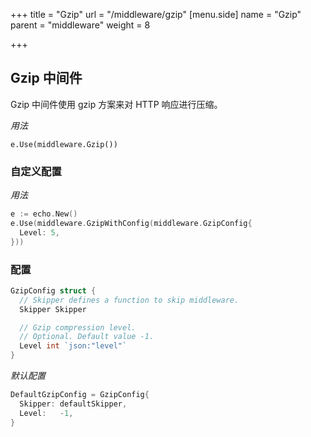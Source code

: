 +++
title = "Gzip"
url = "/middleware/gzip"
[menu.side]
  name = "Gzip"
  parent = "middleware"
  weight = 8

+++

## Gzip 中间件

Gzip 中间件使用 gzip 方案来对 HTTP 响应进行压缩。 

*用法*

`e.Use(middleware.Gzip())`

### 自定义配置

*用法*

```go
e := echo.New()
e.Use(middleware.GzipWithConfig(middleware.GzipConfig{
  Level: 5,
}))
```

### 配置

```go
GzipConfig struct {
  // Skipper defines a function to skip middleware.
  Skipper Skipper

  // Gzip compression level.
  // Optional. Default value -1.
  Level int `json:"level"`
}
```

*默认配置*

```go
DefaultGzipConfig = GzipConfig{
  Skipper: defaultSkipper,
  Level:   -1,
}
```
